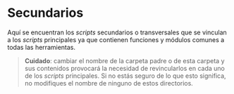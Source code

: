 # Secundarios

Aquí se encuentran los *scripts* secundarios o transversales que se 
vinculan a los *scripts* principales ya que contienen funciones y 
módulos comunes a todas las herramientas.

> **Cuidado**: cambiar el nombre de la carpeta padre o de esta carpeta 
> y sus contenidos provocará la necesidad de revincularlos en cada uno de 
> los *scripts* principales. Si no estás seguro de lo que esto significa,
> no modifiques el nombre de ninguno de estos directorios.
